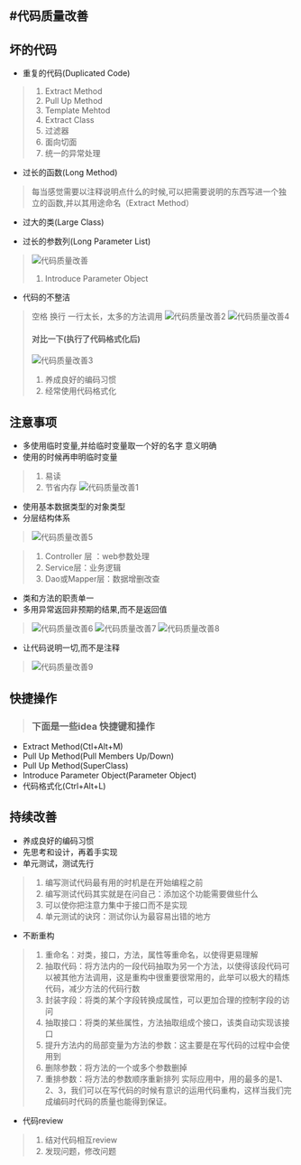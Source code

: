 #代码质量改善
---

## 坏的代码

* 重复的代码(Duplicated Code)
> 1. Extract Method
> 2. Pull Up Method
> 3. Template Mehtod
> 4. Extract Class
> 5. 过滤器
> 6. 面向切面
> 7. 统一的异常处理

* 过长的函数(Long Method)
> 每当感觉需要以注释说明点什么的时候,可以把需要说明的东西写进一个独立的函数,并以其用途命名（Extract Method）

* 过大的类(Large Class)

* 过长的参数列(Long Parameter List)
>![代码质量改善](code_quality_improve_images/代码质量改善.png)
> 1. Introduce Parameter Object

* 代码的不整洁
>  空格  换行 一行太长，太多的方法调用
> ![代码质量改善2](code_quality_improve_images/代码质量改善2.png)
> ![代码质量改善4](code_quality_improve_images/代码质量改善4.png)
> #### 对比一下(执行了代码格式化后)
> ![代码质量改善3](code_quality_improve_images/代码质量改善3.png)
> 
> 1. 养成良好的编码习惯
> 2. 经常使用代码格式化

## 注意事项

* 多使用临时变量,并给临时变量取一个好的名字 意义明确
* 使用的时候再申明临时变量
> 1. 易读
> 2. 节省内存
> ![代码质量改善1](code_quality_improve_images/代码质量改善1.png)

* 使用基本数据类型的对象类型
* 分层结构体系
>  ![代码质量改善5](code_quality_improve_images/代码质量改善5.png)

>  1. Controller 层 ：web参数处理
>  2. Service层：业务逻辑
>  3. Dao或Mapper层：数据增删改查

* 类和方法的职责单一
* 多用异常返回非预期的结果,而不是返回值
> ![代码质量改善6](code_quality_improve_images/代码质量改善6.png)
> ![代码质量改善7](code_quality_improve_images/代码质量改善7.png)
> ![代码质量改善8](code_quality_improve_images/代码质量改善8.png)

* 让代码说明一切,而不是注释
> ![代码质量改善9](code_quality_improve_images/代码质量改善9.png)

## 快捷操作
> ### 下面是一些idea 快捷键和操作
* Extract Method(Ctl+Alt+M)
* Pull Up Method(Pull Members Up/Down)
* Pull Up Method(SuperClass)
* Introduce Parameter Object(Parameter Object)
* 代码格式化(Ctrl+Alt+L)


## 持续改善
* 养成良好的编码习惯
* 先思考和设计，再着手实现
* 单元测试，测试先行

> 1. 编写测试代码最有用的时机是在开始编程之前
> 2. 编写测试代码其实就是在问自己：添加这个功能需要做些什么
> 3. 可以使你把注意力集中于接口而不是实现
> 4. 单元测试的诀窍：测试你认为最容易出错的地方

* 不断重构

> 1. 重命名：对类，接口，方法，属性等重命名，以使得更易理解
> 2. 抽取代码：将方法内的一段代码抽取为另一个方法，以使得该段代码可以被其他方法调用，这是重构中很重要很常用的，此举可以极大的精炼代码，减少方法的代码行数
> 3. 封装字段：将类的某个字段转换成属性，可以更加合理的控制字段的访问
> 4. 抽取接口：将类的某些属性，方法抽取组成个接口，该类自动实现该接口
> 5. 提升方法内的局部变量为方法的参数：这主要是在写代码的过程中会使用到
> 6. 删除参数：将方法的一个或多个参数删掉
> 7. 重排参数：将方法的参数顺序重新排列
实际应用中，用的最多的是1、2、3，我们可以在写代码的时候有意识的运用代码重构，这样当我们完成编码时代码的质量也能得到保证。

* 代码review

> 1. 结对代码相互review
> 2. 发现问题，修改问题
